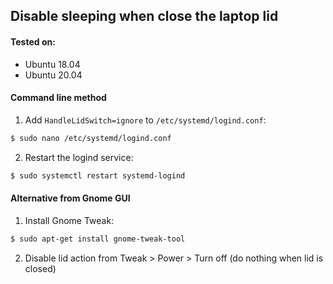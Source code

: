 ## Disable sleeping when close the laptop lid

#### Tested on:
- Ubuntu 18.04
- Ubuntu 20.04


#### Command line method

1. Add `HandleLidSwitch=ignore`  to `/etc/systemd/logind.conf`:
```sh
$ sudo nano /etc/systemd/logind.conf
```

2. Restart the logind service:
```sh
$ sudo systemctl restart systemd-logind
```

#### Alternative from Gnome GUI

1. Install Gnome Tweak:
```sh
$ sudo apt-get install gnome-tweak-tool
```

2. Disable lid action from Tweak > Power > Turn off (do nothing when lid is closed)


